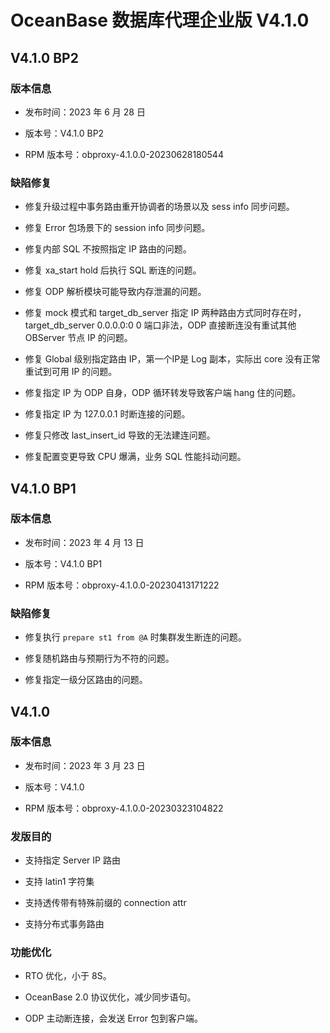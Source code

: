 # OceanBase 数据库代理企业版 V4.1.0

## V4.1.0 BP2

### 版本信息

* 发布时间：2023 年 6 月 28 日

* 版本号：V4.1.0 BP2

* RPM 版本号：obproxy-4.1.0.0-20230628180544

### 缺陷修复

* 修复升级过程中事务路由重开协调者的场景以及 sess info 同步问题。

* 修复 Error 包场景下的 session info 同步问题。

* 修复内部 SQL 不按照指定 IP 路由的问题。

* 修复 xa_start hold 后执行 SQL 断连的问题。

* 修复 ODP 解析模块可能导致内存泄漏的问题。

* 修复 mock 模式和 target_db_server 指定 IP 两种路由方式同时存在时，target_db_server 0.0.0.0:0 0 端口非法，ODP 直接断连没有重试其他 OBServer 节点 IP 的问题。

* 修复 Global 级别指定路由 IP，第一个IP是 Log 副本，实际出 core 没有正常重试到可用 IP 的问题。

* 修复指定 IP 为 ODP 自身，ODP 循环转发导致客户端 hang 住的问题。

* 修复指定 IP 为 127.0.0.1 时断连接的问题。

* 修复只修改 last_insert_id 导致的无法建连问题。

* 修复配置变更导致 CPU 爆满，业务 SQL 性能抖动问题。

## V4.1.0 BP1

### 版本信息

* 发布时间：2023 年 4 月 13 日

* 版本号：V4.1.0 BP1

* RPM 版本号：obproxy-4.1.0.0-20230413171222

### 缺陷修复

* 修复执行 `prepare st1 from @A` 时集群发生断连的问题。

* 修复随机路由与预期行为不符的问题。

* 修复指定一级分区路由的问题。

## V4.1.0

### 版本信息

* 发布时间：2023 年 3 月 23 日

* 版本号：V4.1.0

* RPM 版本号：obproxy-4.1.0.0-20230323104822

### 发版目的

* 支持指定 Server IP 路由

* 支持 latin1 字符集

* 支持透传带有特殊前缀的 connection attr

* 支持分布式事务路由

### 功能优化

* RTO 优化，小于 8S。

* OceanBase 2.0 协议优化，减少同步语句。

* ODP 主动断连接，会发送 Error 包到客户端。
